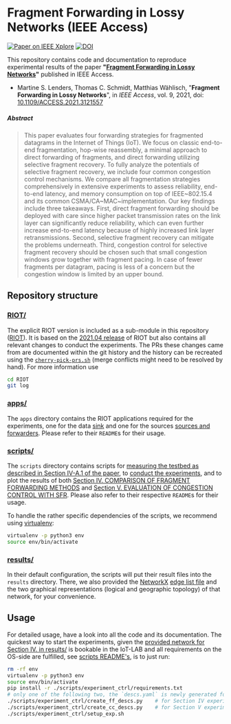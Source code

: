 # Fragment Forwarding in Lossy Networks (IEEE Access)

[![Paper on IEEE Xplore][paper-badge]][paper-ieeexplore]
[![DOI][software-badge]][software-doi]

This repository contains code and documentation to reproduce experimental
results of the paper **"[Fragment Forwarding in Lossy Networks][paper-ieeexplore]"**
published in IEEE Access.

* Martine S. Lenders, Thomas C. Schmidt, Matthias Wählisch, "**Fragment
  Forwarding in Lossy Networks**", in *IEEE Access*, vol. 9, <!-- TODO pp, month --> 2021,
  doi: [10.1109/ACCESS.2021.3121557][paper-doi]

##### Abstract

> This paper evaluates four forwarding strategies for fragmented datagrams in the Internet of Things (IoT).
> We focus on classic end-to-end fragmentation, hop-wise reassembly, a minimal approach to direct forwarding of fragments, and direct forwarding utilizing selective fragment recovery.
> To fully analyze the potentials of selective fragment recovery, we include four common congestion control mechanisms.
> We compare all fragmentation strategies comprehensively in extensive experiments to assess reliability, end-to-end latency, and memory consumption on top of IEEE~802.15.4 and its common CSMA/CA~MAC~implementation.
> Our key findings include three takeaways.
> First, direct fragment forwarding should be deployed with care since higher packet transmission rates on the link layer can significantly reduce reliability, which can even further increase end-to-end latency because of highly increased link layer retransmissions.
> Second, selective fragment recovery can mitigate the problems underneath.
> Third, congestion control for selective fragment recovery should be chosen such that small congestion windows grow together with fragment pacing.
> In case of fewer fragments per datagram, pacing is less of a concern but the congestion window is limited by an upper bound.

[paper-doi]: https://doi.org/10.1109/ACCESS.2021.3121557
[paper-ieeexplore]: https://ieeexplore.ieee.org/document/9580895
[paper-badge]: https://img.shields.io/badge/Paper-IEEE%20Xplore-green
[software-badge]: https://zenodo.org/badge/DOI/10.5281/zenodo.5575035.svg
[software-doi]: https://doi.org/10.5281/zenodo.5575035

## Repository structure

### [RIOT/][RIOT]
The explicit RIOT version is included as a sub-module in this repository
([RIOT]). It is based on the [2021.04 release][2021.04] of RIOT but also
contains all relevant changes to conduct the experiments. The PRs these changes
came from are documented within the git history and the history can be recreated
using the [`cherry-pick-prs.sh`](./cherry-pick-prs.sh) (merge conflicts might
need to be resolved by hand). For more information use

```sh
cd RIOT
git log
```

### [apps/](./apps)
The `apps` directory contains the RIOT applications required for the
experiments, one for the data [sink](./apps/sink) and one for the sources
[sources and forwarders](./apps/source). Please refer to their `README`s for
their usage.

### [scripts/](./scripts)
The `scripts` directory contains scripts for [measuring the testbed as
described in Section IV-A.1 of the paper](./scripts/testbed_measure), to
[conduct the experiments](./scripts/experiment_ctrl), and to plot the results of
both [Section IV. COMPARISON OF FRAGMENT FORWARDING METHODS](./scripts/plots-ff)
and [Section V. EVALUATION OF CONGESTION CONTROL WITH SFR](./scripts/plots-cc).
Please also refer to their respective `README`s for their usage.

To handle the rather specific dependencies of the scripts, we recommend using
[virtualenv]:

```sh
virtualenv -p python3 env
source env/bin/activate
```

[virtualenv]: https://virtualenv.pypa.io/en/latest/

### [results/](./results)
In their default configuration, the scripts will put their result files into the
`results` directory. There, we also  provided the
[NetworkX](./scripts/plots-ff#requirements) [edge
list file](./results/m3-57x9938589e.edgelist.gz) and the two graphical
representations (logical and geographic topology) of that network, for your
convenience.

Usage
-----
For detailed usage, have a look into all the code and its documentation.
The quickest way to start the experiments, given the [provided network for
Section IV. in results/](./results/m3-57x9938589e.edgelist.gz) is bookable in
the IoT-LAB and all requirements on the OS-side are fulfilled, see [scripts
README's](./scripts/experiment_ctrl/README.md), is to just run:

```sh
rm -rf env
virtualenv -p python3 env
source env/bin/activate
pip install -r ./scripts/experiment_ctrl/requirements.txt
# only one of the following two, the `descs.yaml` is newly generated for either
./scripts/experiment_ctrl/create_ff_descs.py    # for Section IV experiments
./scripts/experiment_ctrl/create_cc_descs.py    # for Section V experiments
./scripts/experiment_ctrl/setup_exp.sh
```

[RIOT]: https://github.com/anr-bmbf-pivot/RIOT/tree/ieee-access-2021
[2021.04]: https://github.com/RIOT-OS/RIOT/releases/tag/2021.04
